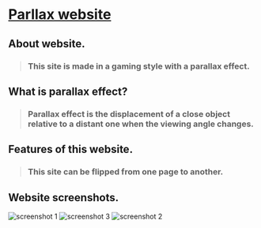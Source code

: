 # [Parllax website](https://maksimzaichenko.github.io/parallax-game/)
## About website.
>### This site is made in a gaming style with a parallax effect.
## What is parallax effect?
>### Parallax effect is the displacement of a close object relative to a distant one when the viewing angle changes.
## Features of this website.
>### This site can be flipped from one page to another.
## Website screenshots.
![screenshot 1](https://github.com/user-attachments/assets/c21cefce-98ae-470a-8ea1-cdb9b7ea8351)
![screenshot 3](https://github.com/user-attachments/assets/fa38d0b1-65dc-4f8e-853c-cc9b3df41aa2)
![screenshot 2](https://github.com/user-attachments/assets/d137ee0c-0052-4b3a-bdb5-5b6c1b78abe2)

